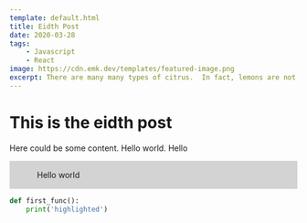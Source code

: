 ```yaml
---
template: default.html
title: Eidth Post
date: 2020-03-28
tags: 
    - Javascript
    - React
image: https://cdn.emk.dev/templates/featured-image.png
excerpt: There are many many types of citrus.  In fact, lemons are not a species, but a hybrid of citrus. Limes too. There are only three species of edible citrus that are the ancestors to all the citrus we have today.  C. medica (citron), C. maxima (pomelo), and C. reticulata (mandarin orange).  Everything else—navel oranges, lemons, limes, and even grapefruits—are all hybrids of one or more of these species. Even within the hybrids, there is great diversity from the range of planting and span of cultivation. Citrus has been cultivated for thousands of years, and in that time, traits were selected, and genes have mutated.  There are even real pink lemons, variegated lemons, and variegated plants too!
---
```


# This is the eidth post

Here could be some content. Hello world. Hello

<div style="background:lightgrey;padding-top:1rem;padding-bottom:1rem;padding-left:3rem;">
Hello world
</div>

```python
def first_func():
    print('highlighted')
```
